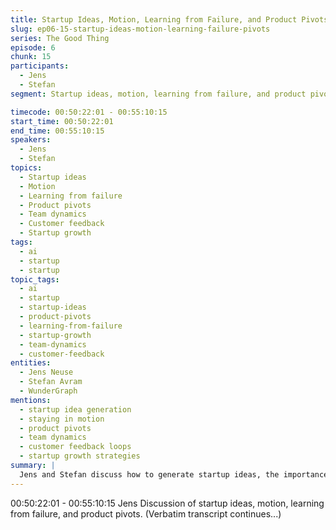 ```yaml
---
title: Startup Ideas, Motion, Learning from Failure, and Product Pivots
slug: ep06-15-startup-ideas-motion-learning-failure-pivots
series: The Good Thing
episode: 6
chunk: 15
participants:
  - Jens
  - Stefan
segment: Startup ideas, motion, learning from failure, and product pivots

timecode: 00:50:22:01 - 00:55:10:15
start_time: 00:50:22:01
end_time: 00:55:10:15
speakers:
  - Jens
  - Stefan
topics:
  - Startup ideas
  - Motion
  - Learning from failure
  - Product pivots
  - Team dynamics
  - Customer feedback
  - Startup growth
tags:
  - ai
  - startup
  - startup
topic_tags:
  - ai
  - startup
  - startup-ideas
  - product-pivots
  - learning-from-failure
  - startup-growth
  - team-dynamics
  - customer-feedback
entities:
  - Jens Neuse
  - Stefan Avram
  - WunderGraph
mentions:
  - startup idea generation
  - staying in motion
  - product pivots
  - team dynamics
  - customer feedback loops
  - startup growth strategies
summary: |
  Jens and Stefan discuss how to generate startup ideas, the importance of staying in motion, learning from failure, and the role of product pivots in startup growth and success.
---
```


00:50:22:01 - 00:55:10:15
Jens
Discussion of startup ideas, motion, learning from failure, and product pivots. (Verbatim transcript continues...)